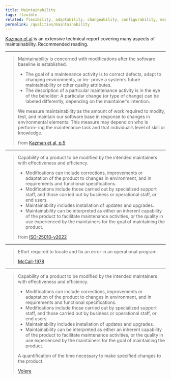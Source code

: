 ```yaml
---
title: Maintainability
tags: flexible
related: flexibility, adaptability, changeability, configurability, modularity
permalink: /qualities/maintainability
---
```


[Kazman et al](/references/#kazman-maintainability) is an extensive technical report covering many aspects of maintainability. Recommended reading.

<hr class="with-no-margin"/>

>Maintainability is concerned with modifications after the software baseline is established.
>
>* The goal of a maintenance activity is to correct defects, adapt to changing environments, or im-
prove a system’s future maintainability or other quality attributes.
>* The description of a particular maintenance activity is in the eye of the beholder: A particular
change (or type of change) can be labeled differently, depending on the maintainer’s intention.
>
>We measure maintainability as the amount of work required to modify, test, and maintain our software
base in response to changes in environmental elements. This measure may depend on who is perform-
ing the maintenance task and that individual’s level of skill or knowledge.
>
>from [Kazman et al, p.5](/references/#kazman-maintainability)

<hr class="with-no-margin"/>

>Capability of a product to be modified by the intended maintainers with effectiveness and efficiency.
>
>* Modifications can include corrections, improvements or adaptation of the product to changes in environment, and in requirements and functional specifications. 
>* Modifications include those carried out by specialized support staff, and those carried out by business or operational staff, or end users.
>* Maintainability includes installation of updates and upgrades.
>* Maintainability can be interpreted as either an inherent capability of the product to facilitate maintenance activities, or the quality in use experienced by the maintainers for the goal of maintaining the product.
>
>from [ISO-25010-v2022](/references/#iso-25010-2022)


<hr class="with-no-margin"/>

> Effort required to locate and fix an error in an operational program.
>
> [McCall-1978](/references/#mccall)

<hr class="with-no-margin"/>

>Capability of a product to be modified by the intended maintainers with effectiveness and efficiency.
>
>* Modifications can include corrections, improvements or adaptation of the product to changes in environment, and in requirements and functional specifications.
>* Modifications include those carried out by specialized support staff, and those carried out by business or operational staff, or end users.
>* Maintainability includes installation of updates and upgrades.
>* Maintainability can be interpreted as either an inherent capability of the product to facilitate maintenance activities, or the quality in use experienced by the maintainers for the goal of maintaining the product.
>
>A quantification of the time necessary to make specified changes to the product.
>
>[Volere](https://www.volere.org/)
